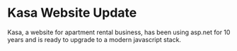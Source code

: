# Kasa Website Update

Kasa, a website for apartment rental business, has been using asp.net for 10 years and is ready to upgrade to a modern javascript stack.

